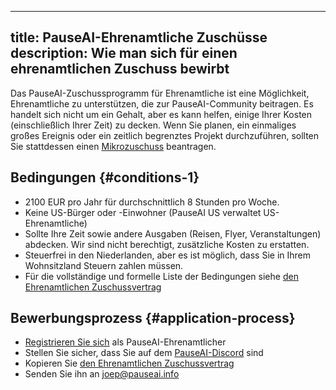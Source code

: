 

---
title: PauseAI-Ehrenamtliche Zuschüsse
description: Wie man sich für einen ehrenamtlichen Zuschuss bewirbt
---

Das PauseAI-Zuschussprogramm für Ehrenamtliche ist eine Möglichkeit, Ehrenamtliche zu unterstützen, die zur PauseAI-Community beitragen.
Es handelt sich nicht um ein Gehalt, aber es kann helfen, einige Ihrer Kosten (einschließlich Ihrer Zeit) zu decken.
Wenn Sie planen, ein einmaliges großes Ereignis oder ein zeitlich begrenztes Projekt durchzuführen, sollten Sie stattdessen einen [Mikrozuschuss](/microgrants) beantragen.

## Bedingungen {#conditions-1}

- 2100 EUR pro Jahr für durchschnittlich 8 Stunden pro Woche.
- Keine US-Bürger oder -Einwohner (PauseAI US verwaltet US-Ehrenamtliche)
- Sollte Ihre Zeit sowie andere Ausgaben (Reisen, Flyer, Veranstaltungen) abdecken. Wir sind nicht berechtigt, zusätzliche Kosten zu erstatten.
- Steuerfrei in den Niederlanden, aber es ist möglich, dass Sie in Ihrem Wohnsitzland Steuern zahlen müssen.
- Für die vollständige und formelle Liste der Bedingungen siehe [den Ehrenamtlichen Zuschussvertrag](https://docs.google.com/document/d/1HHgKsEj1fEpMEcYZXnZQ41tuXMLvwcbXqgrX1f2JxZc/edit)

## Bewerbungsprozess {#application-process}

- [Registrieren Sie sich](https://airtable.com/appWPTGqZmUcs3NWu/pag7ztLh27Omj5s2n/form) als PauseAI-Ehrenamtlicher
- Stellen Sie sicher, dass Sie auf dem [PauseAI-Discord](https://discord.gg/2XXWXvErfA) sind
- Kopieren Sie [den Ehrenamtlichen Zuschussvertrag](https://docs.google.com/document/d/1HHgKsEj1fEpMEcYZXnZQ41tuXMLvwcbXqgrX1f2JxZc/edit)
- Senden Sie ihn an [joep@pauseai.info](mailto:joep@pauseai.info)